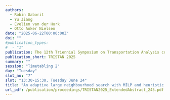 ```yaml
---
authors:
  - Robin Gaborit
  - Yu Jiang
  - Evelien van der Hurk
  - Otto Anker Nielsen
date: "2025-06-22T00:00:00Z"
doi: ""
#publication_types:
#  - "1"
publication: The 12th Triennial Symposium on Transportation Analysis conference
publication_short: TRISTAN 2025
summary: ""
session: "Timetabling 2"
day: "Tuesday"
slot_no: "7"
slot: "13:30-15:30, Tuesday June 24"
title: "An adaptive large neighbourhood search with MILP and heuristic repair operators for bus timetabling"
url_pdf: /publication/proceedings/TRISTAN2025_ExtendedAbstract_245.pdf
---
```

